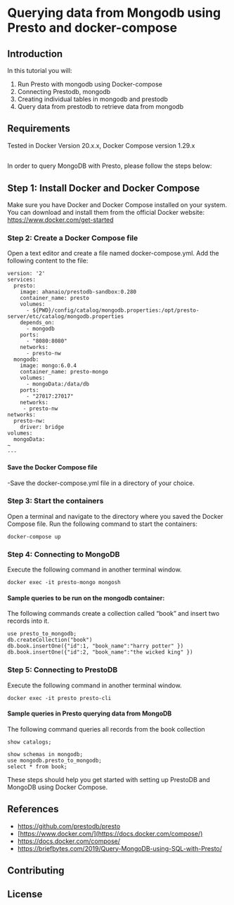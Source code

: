 # Querying data from Mongodb using Presto and docker-compose

## Introduction

In this tutorial you will:
1. Run Presto with mongodb using Docker-compose
2. Connecting Prestodb, mongodb 
3. Creating individual tables in mongodb and prestodb
4. Query data from prestodb to retrieve data from mongodb

## Requirements

Tested in Docker Version 20.x.x, Docker Compose version 1.29.x
##

In order to query MongoDB with Presto, please follow the steps below:

## Step 1: Install Docker and Docker Compose

Make sure you have Docker and Docker Compose installed on your system. You can download and install them from the official Docker website: https://www.docker.com/get-started

### Step 2: Create a Docker Compose file

Open a text editor and create a file named docker-compose.yml.
Add the following content to the file:
```
version: '2'
services:
  presto:
    image: ahanaio/prestodb-sandbox:0.280
    container_name: presto
    volumes:
      - ${PWD}/config/catalog/mongodb.properties:/opt/presto-server/etc/catalog/mongodb.properties
    depends_on:
      - mongodb
    ports:
      - "8080:8080"
    networks:
      - presto-nw
  mongodb:
    image: mongo:6.0.4
    container_name: presto-mongo
    volumes:
      - mongoData:/data/db
    ports:
      - "27017:27017"
    networks:
     - presto-nw
networks:
  presto-nw:
    driver: bridge
volumes:
  mongoData:
~                     
---
```

#### Save the Docker Compose file
-Save the docker-compose.yml file in a directory of your choice.


### Step 3: Start the containers

Open a terminal  and navigate to the directory where you saved the Docker Compose file.
Run the following command to start the containers:

```
docker-compose up 
```

### Step 4: Connecting to MongoDB

Execute the following command in another terminal window.
```
docker exec -it presto-mongo mongosh
```

#### Sample queries to be run on the mongodb container:

The following commands create a collection called “book” and insert two records into it.

```
use presto_to_mongodb;
db.createCollection("book")
db.book.insertOne({"id":1, "book_name":"harry potter" })
db.book.insertOne({"id":2, "book_name":"the wicked king" })
```

### Step 5: Connecting to PrestoDB

Execute the following command in another  terminal window. 
```
docker exec -it presto presto-cli
```

#### Sample queries in Presto querying data from MongoDB

The following command queries all records from the book collection

```
show catalogs;

show schemas in mongodb;
use mongodb.presto_to_mongodb;
select * from book;
```


These steps should help you get started with setting up PrestoDB and MongoDB using Docker Compose.

## References

- https://github.com/prestodb/presto
- [https://www.docker.com/](https://docs.docker.com/compose/)
- https://docs.docker.com/compose/
- https://briefbytes.com/2019/Query-MongoDB-using-SQL-with-Presto/
  
## Contributing

[//]: # (See the [CONTRIBUTING]&#40;CONTRIBUTING.md&#41; file for how to help out.)

## License

